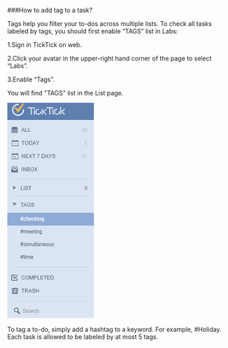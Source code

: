 ###How to add tag to a task?

Tags help you filter your to-dos across multiple lists. To check all tasks labeled by tags, you should first enable “TAGS” list in Labs:

1.Sign in TickTick on web. 

2.Click your avatar in the upper-right hand corner of the page to select “Labs”.

3.Enable “Tags”.

You will find "TAGS" list in the List page.

![](../images/image1.10.2W.png)

To tag a to-do, simply add a hashtag to a keyword. For example, #Holiday. Each task is allowed to be labeled by at most 5 tags.


